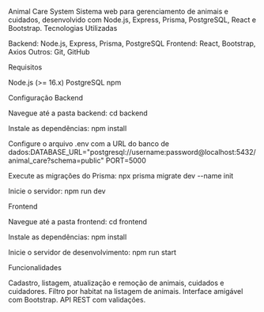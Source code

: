 Animal Care System
Sistema web para gerenciamento de animais e cuidados, desenvolvido com Node.js, Express, Prisma, PostgreSQL, React e Bootstrap.
Tecnologias Utilizadas

Backend: Node.js, Express, Prisma, PostgreSQL
Frontend: React, Bootstrap, Axios
Outros: Git, GitHub

Requisitos

Node.js (>= 16.x)
PostgreSQL
npm

Configuração
Backend

Navegue até a pasta backend: cd backend


Instale as dependências: npm install


Configure o arquivo .env com a URL do banco de dados:DATABASE_URL="postgresql://username:password@localhost:5432/animal_care?schema=public"
PORT=5000


Execute as migrações do Prisma: npx prisma migrate dev --name init


Inicie o servidor: npm run dev



Frontend

Navegue até a pasta frontend: cd frontend


Instale as dependências: npm install


Inicie o servidor de desenvolvimento: npm run start



Funcionalidades

Cadastro, listagem, atualização e remoção de animais, cuidados e cuidadores.
Filtro por habitat na listagem de animais.
Interface amigável com Bootstrap.
API REST com validações.
